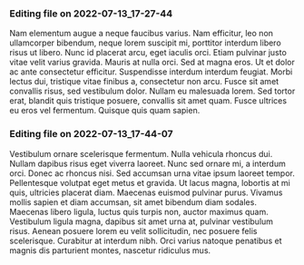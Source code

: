 

### Editing file on 2022-07-13_17-27-44

Nam elementum augue a neque faucibus varius. Nam efficitur, leo non ullamcorper bibendum, neque lorem suscipit mi, porttitor interdum libero risus ut libero. Nunc id placerat arcu, eget iaculis orci. Etiam pulvinar justo vitae velit varius gravida. Mauris at nulla orci. Sed at magna eros. Ut et dolor ac ante consectetur efficitur.
Suspendisse interdum interdum feugiat. Morbi lectus dui, tristique vitae finibus a, consectetur non arcu. Fusce sit amet convallis risus, sed vestibulum dolor. Nullam eu malesuada lorem. Sed tortor erat, blandit quis tristique posuere, convallis sit amet quam. Fusce ultrices eu eros vel fermentum. Quisque quis quam sapien.




### Editing file on 2022-07-13_17-44-07

Vestibulum ornare scelerisque fermentum. Nulla vehicula rhoncus dui. Nullam dapibus risus eget viverra laoreet. Nunc sed ornare mi, a interdum orci. Donec ac rhoncus nisi. Sed accumsan urna vitae ipsum laoreet tempor. Pellentesque volutpat eget metus et gravida. Ut lacus magna, lobortis at mi quis, ultricies placerat diam. Maecenas euismod pulvinar purus. Vivamus mollis sapien et diam accumsan, sit amet bibendum diam sodales. Maecenas libero ligula, luctus quis turpis non, auctor maximus quam. Vestibulum ligula magna, dapibus sit amet urna at, pulvinar vestibulum risus. Aenean posuere lorem eu velit sollicitudin, nec posuere felis scelerisque. Curabitur at interdum nibh. Orci varius natoque penatibus et magnis dis parturient montes, nascetur ridiculus mus.


